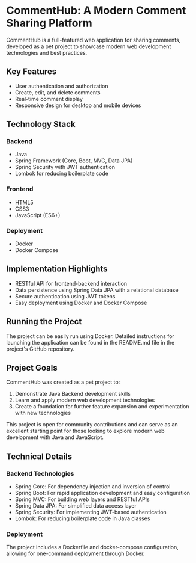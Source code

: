 # CommentHub: A Modern Comment Sharing Platform

CommentHub is a full-featured web application for sharing comments, developed as a pet project to showcase modern web development technologies and best practices.

## Key Features

- User authentication and authorization
- Create, edit, and delete comments
- Real-time comment display
- Responsive design for desktop and mobile devices

## Technology Stack

### Backend
- Java
- Spring Framework (Core, Boot, MVC, Data JPA)
- Spring Security with JWT authentication
- Lombok for reducing boilerplate code

### Frontend
- HTML5
- CSS3
- JavaScript (ES6+)

### Deployment
- Docker
- Docker Compose

## Implementation Highlights

- RESTful API for frontend-backend interaction
- Data persistence using Spring Data JPA with a relational database
- Secure authentication using JWT tokens
- Easy deployment using Docker and Docker Compose

## Running the Project

The project can be easily run using Docker. Detailed instructions for launching the application can be found in the README.md file in the project's GitHub repository.

## Project Goals

CommentHub was created as a pet project to:
1. Demonstrate Java Backend development skills
2. Learn and apply modern web development technologies
3. Create a foundation for further feature expansion and experimentation with new technologies

This project is open for community contributions and can serve as an excellent starting point for those looking to explore modern web development with Java and JavaScript.

## Technical Details

### Backend Technologies
- Spring Core: For dependency injection and inversion of control
- Spring Boot: For rapid application development and easy configuration
- Spring MVC: For building web layers and RESTful APIs
- Spring Data JPA: For simplified data access layer
- Spring Security: For implementing JWT-based authentication
- Lombok: For reducing boilerplate code in Java classes

### Deployment
The project includes a Dockerfile and docker-compose configuration, allowing for one-command deployment through Docker.
